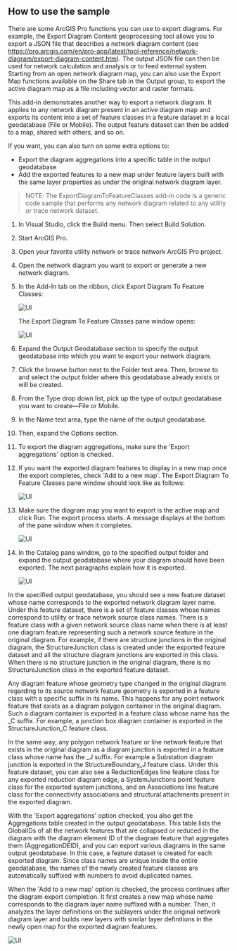 ## How to use the sample
<!-- TODO: Explain how this sample can be used. To use images in this section, create the image file in your sample project's screenshots folder. Use relative url to link to this image using this syntax: ![My sample Image](FacePage/SampleImage.png) -->
There are some ArcGIS Pro functions you can use to export diagrams. For example, the Export Diagram Content geoprocessing tool allows you to export a JSON file that describes a network diagram content (see https://pro.arcgis.com/en/pro-app/latest/tool-reference/network-diagram/export-diagram-content.htm). The output JSON file can then be used for network calculation and analysis or to feed external system. 
Starting from an open network diagram map, you can also use the Export Map functions available on the Share tab in the Output group, to export the active diagram map as a file including vector and raster formats.

This add-in demonstrates another way to export a network diagram. It applies to any network diagram present in an active diagram map and exports its content into a set of feature classes in a feature dataset in a local geodatabase (File or Mobile). The output feature dataset can then be added to a map, shared with others, and so on.

If you want, you can also turn on some extra options to:
- Export the diagram aggregations into a specific table in the output geodatabase
- Add the exported features to a new map under feature layers built with the same layer properties as under the original network diagram layer.

> NOTE: The ExportDiagramToFeatureClasses add-in code is a generic code sample that performs any network diagram related to any utility or trace network dataset.

1. In Visual Studio, click the Build menu. Then select Build Solution.  
1. Start ArcGIS Pro.  
1. Open your favorite utility network or trace network ArcGIS Pro project.
1. Open the network diagram you want to export or generate a new network diagram.
1. In the Add-In tab on the ribbon, click Export Diagram To Feature Classes:

    ![UI](Screenshots/ExportDiagramToFeatureClassesButton.png)

    The Export Diagram To Feature Classes pane window opens:

    ![UI](Screenshots/ExportDiagramToFeatureClassesPaneWindow1.png)

1. Expand the Output Geodatabase section to specify the output geodatabase into which you want to export your network diagram.
1. Click the browse button next to the Folder text area. Then, browse to and select the output folder where this geodatabase already exists or will be created.
1. From the Type drop down list, pick up the type of output geodatabase you want to create—File or Mobile.
1. In the Name text area, type the name of the output geodatabase.
1. Then, expand the Options section.
1. To export the diagram aggregations, make sure the 'Export aggregations' option is checked.

1. If you want the exported diagram features to display in a new map once the export completes, check 'Add to a new map'.
The Export Diagram To Feature Classes pane window should look like as follows:

    ![UI](Screenshots/ExportDiagramToFeatureClassesPaneWindow2.png)

1. Make sure the diagram map you want to export is the active map and click Run.
The export process starts. A message displays at the bottom of the pane window when it completes.

    ![UI](Screenshots/ExportDiagramToFeatureClassesPaneWindow2.png)

1. In the Catalog pane window, go to the specified output folder and expand the output geodatabase where your diagram should have been exported. The next paragraphs explain how it is exported.

    ![UI](Screenshots/ExportDiagramToFeatureClasses_OutputFC.png)

In the specified output geodatabase, you should see a new feature dataset whose name corresponds to the exported network diagram layer name. Under this feature dataset, there is a set of feature classes whose names correspond to utility or trace network source class names. There is a feature class with a given network source class name when there is at least one diagram feature representing such a network source feature in the original diagram. For example, if there are structure junctions in the original diagram, the StructureJunction class is created under the exported feature dataset and all the structure diagram junctions are exported in this class. When there is no structure junction in the original diagram, there is no StructureJunction class in the exported feature dataset.

Any diagram feature whose geometry type changed in the original diagram regarding to its source network feature geometry is exported in a feature class with a specific suffix in its name. This happens for any point network feature that exists as a diagram polygon container in the original diagram. Such a diagram container is exported in a feature class whose name has the _C suffix. For example, a junction box diagram container is exported in the StructureJunction_C feature class.

In the same way, any polygon network feature or line network feature that exists in the original diagram as a diagram junction is exported in a feature class whose name has the _J suffix. For example a Substation diagram junction is exported in the StructureBoundary_J feature class.
Under this feature dataset, you can also see a ReductionEdges line feature class for any exported reduction diagram edge, a SystemJunctions point feature class for the exported system junctions, and an Associations line feature class for the connectivity associations and structural attachments present in the exported diagram.

With the 'Export aggregations' option checked, you also get the Aggregations table created in the output geodatabase. This table lists the GlobalIDs of all the network features that are collapsed or reduced in the diagram with the diagram element ID of the diagram feature that aggregates them (AggregationDEID), and you can export various diagrams in the same output geodatabase. In this case, a feature dataset is created for each exported diagram. Since class names are unique inside the entire geodatabase, the names of the newly created feature classes are automatically suffixed with numbers to avoid duplicated names.

When the 'Add to a new map' option is checked, the process continues after the diagram export completion. It first creates a new map whose name corresponds to the diagram layer name suffixed with a number. Then, it analyzes the layer definitions on the sublayers under the original network diagram layer and builds new layers with similar layer definitions in the newly open map for the exported diagram features.

![UI](Screenshots/ExportDiagramToFeatureClasses_AddedToAMap.png)
